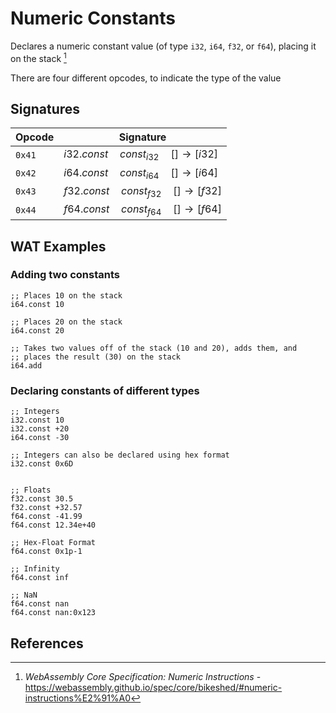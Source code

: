 
# Numeric Constants

Declares a numeric constant value (of type `i32`, `i64`, `f32`, or `f64`), placing it on the stack [^§2.4.1]

There are four different opcodes, to indicate the type of the value




## Signatures

| Opcode | Signature |
|--------|-----------|
| `0x41` | $i32.const \quad const_{i32} \quad [ ] \to [ i32 ]$ |
| `0x42` | $i64.const \quad const_{i64} \quad [ ] \to [ i64 ]$ |
| `0x43` | $f32.const \quad const_{f32} \quad [ ] \to [ f32 ]$ |
| `0x44` | $f64.const \quad const_{f64} \quad [ ] \to [ f64 ]$ |



## WAT Examples

### Adding two constants

```wasm
;; Places 10 on the stack
i64.const 10

;; Places 20 on the stack
i64.const 20

;; Takes two values off of the stack (10 and 20), adds them, and
;; places the result (30) on the stack
i64.add
```

### Declaring constants of different types

```wasm
;; Integers
i32.const 10
i32.const +20
i64.const -30

;; Integers can also be declared using hex format
i32.const 0x6D


;; Floats
f32.const 30.5
f32.const +32.57
f64.const -41.99
f64.const 12.34e+40

;; Hex-Float Format
f64.const 0x1p-1

;; Infinity
f64.const inf

;; NaN
f64.const nan
f64.const nan:0x123
```


## References

[^§2.4.1]: _WebAssembly Core Specification: Numeric Instructions_ - <https://webassembly.github.io/spec/core/bikeshed/#numeric-instructions%E2%91%A0>

